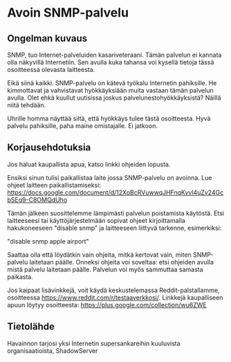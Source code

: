 # Avoin SNMP-palvelu

## Ongelman kuvaus

SNMP, tuo Internet-palveluiden kasariveteraani. Tämän palvelun ei kannata olla näkyvillä Internetiin. Sen avulla kuka tahansa voi kysellä tietoja tässä  osoitteessa olevasta laitteesta.

Eikä siinä kaikki. SNMP-palvelu on kätevä työkalu Internetin pahiksille. He kimmottavat ja vahvistavat hyökkäyksiään muita vastaan tämän palvelun avulla. Olet ehkä kuullut uutisissa joskus palvelunestohyökkäyksistä? Näillä niitä tehdään.

Uhrille homma näyttää siltä, että hyökkäys tulee tästä osoitteesta. Hyvä palvelu pahiksille, paha maine omistajalle. Ei jatkoon.

## Korjausehdotuksia

Jos haluat kaupallista apua, katso linkki ohjeiden lopusta.

Ensiksi sinun tulisi paikallistaa laite jossa SNMP-palvelu on avoinna. Lue ohjeet laitteen paikallistamiseksi: https://docs.google.com/document/d/12XoBcRVuwwqJHFnqKvvl4uZv24GcbSEq9-C8OMQdUho

Tämän jälkeen suosittelemme lämpimästi palvelun poistamista käytöstä. Etsi laitteeseesi tai käyttöjärjestelmään sopivat ohjeet kirjoittamalla hakukoneeseen "disable snmp" ja laitteeseen liittyvä tarkenne, esimerkiksi:

"disable snmp apple airport"

Saattaa olla että löydätkin vain ohjeita, mitkä kertovat vain, miten SNMP-palvelu laitetaan päälle. Onneksi ohjeita voi soveltaa: etsi ohjeiden avulla mistä palvelu laitetaan päälle. Palvelun voi myös sammuttaa samasta paikasta.

Jos kaipaat lisävinkkejä, voit käydä keskustelemassa Reddit-palstallamme, osoitteessa https://www.reddit.com/r/testaaverkkosi/.  Linkkejä kaupalliseen apuun löytyy osoitteesta: https://plus.google.com/collection/wu6ZWE

## Tietolähde

Havainnon tarjosi yksi Internetin supersankareihin kuuluvista organisaatioista, ShadowServer
